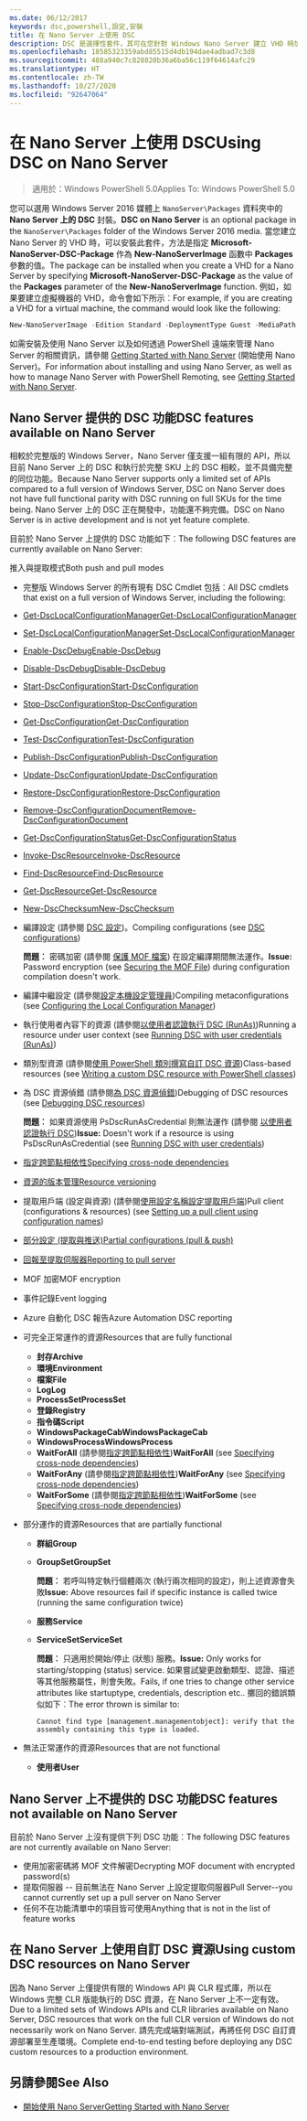 ```yaml
---
ms.date: 06/12/2017
keywords: dsc,powershell,設定,安裝
title: 在 Nano Server 上使用 DSC
description: DSC 是選擇性套件，其可在您針對 Windows Nano Server 建立 VHD 時加以安裝。
ms.openlocfilehash: 18585323359abd85515d4db194dae4adbad7c3d8
ms.sourcegitcommit: 488a940c7c828820b36a6ba56c119f64614afc29
ms.translationtype: HT
ms.contentlocale: zh-TW
ms.lasthandoff: 10/27/2020
ms.locfileid: "92647064"
---
```

# <a name="using-dsc-on-nano-server"></a><span data-ttu-id="06a60-104">在 Nano Server 上使用 DSC</span><span class="sxs-lookup"><span data-stu-id="06a60-104">Using DSC on Nano Server</span></span>

> <span data-ttu-id="06a60-105">適用於：Windows PowerShell 5.0</span><span class="sxs-lookup"><span data-stu-id="06a60-105">Applies To: Windows PowerShell 5.0</span></span>

<span data-ttu-id="06a60-106">您可以選用 Windows Server 2016 媒體上 `NanoServer\Packages` 資料夾中的 **Nano Server 上的 DSC** 封裝。</span><span class="sxs-lookup"><span data-stu-id="06a60-106">**DSC on Nano Server** is an optional package in the `NanoServer\Packages` folder of the Windows Server 2016 media.</span></span> <span data-ttu-id="06a60-107">當您建立 Nano Server 的 VHD 時，可以安裝此套件，方法是指定 **Microsoft-NanoServer-DSC-Package** 作為 **New-NanoServerImage** 函數中 **Packages** 參數的值。</span><span class="sxs-lookup"><span data-stu-id="06a60-107">The package can be installed when you create a VHD for a Nano Server by specifying **Microsoft-NanoServer-DSC-Package** as the value of the **Packages** parameter of the **New-NanoServerImage** function.</span></span> <span data-ttu-id="06a60-108">例如，如果要建立虛擬機器的 VHD，命令會如下所示︰</span><span class="sxs-lookup"><span data-stu-id="06a60-108">For example, if you are creating a VHD for a virtual machine, the command would look like the following:</span></span>

```powershell
New-NanoServerImage -Edition Standard -DeploymentType Guest -MediaPath f:\ -BasePath .\Base -TargetPath .\Nano1\Nano.vhd -ComputerName Nano1 -Packages Microsoft-NanoServer-DSC-Package
```

<span data-ttu-id="06a60-109">如需安裝及使用 Nano Server 以及如何透過 PowerShell 遠端來管理 Nano Server 的相關資訊，請參閱 [Getting Started with Nano Server](/windows-server/get-started/getting-started-with-nano-server) (開始使用 Nano Server)。</span><span class="sxs-lookup"><span data-stu-id="06a60-109">For information about installing and using Nano Server, as well as how to manage Nano Server with PowerShell Remoting, see [Getting Started with Nano Server](/windows-server/get-started/getting-started-with-nano-server).</span></span>

## <a name="dsc-features-available-on-nano-server"></a><span data-ttu-id="06a60-110">Nano Server 提供的 DSC 功能</span><span class="sxs-lookup"><span data-stu-id="06a60-110">DSC features available on Nano Server</span></span>

<span data-ttu-id="06a60-111">相較於完整版的 Windows Server，Nano Server 僅支援一組有限的 API，所以目前 Nano Server 上的 DSC 和執行於完整 SKU 上的 DSC 相較，並不具備完整的同位功能。</span><span class="sxs-lookup"><span data-stu-id="06a60-111">Because Nano Server supports only a limited set of APIs compared to a full version of Windows Server, DSC on Nano Server does not have full functional parity with DSC running on full SKUs for the time being.</span></span> <span data-ttu-id="06a60-112">Nano Server 上的 DSC 正在開發中，功能還不夠完備。</span><span class="sxs-lookup"><span data-stu-id="06a60-112">DSC on Nano Server is in active development and is not yet feature complete.</span></span>

<span data-ttu-id="06a60-113">目前於 Nano Server 上提供的 DSC 功能如下︰</span><span class="sxs-lookup"><span data-stu-id="06a60-113">The following DSC features are currently available on Nano Server:</span></span>

<span data-ttu-id="06a60-114">推入與提取模式</span><span class="sxs-lookup"><span data-stu-id="06a60-114">Both push and pull modes</span></span>

- <span data-ttu-id="06a60-115">完整版 Windows Server 的所有現有 DSC Cmdlet 包括︰</span><span class="sxs-lookup"><span data-stu-id="06a60-115">All DSC cmdlets that exist on a full version of Windows Server, including the following:</span></span>
- [<span data-ttu-id="06a60-116">Get-DscLocalConfigurationManager</span><span class="sxs-lookup"><span data-stu-id="06a60-116">Get-DscLocalConfigurationManager</span></span>](/powershell/module/PSDesiredStateConfiguration/Get-DscLocalConfigurationManager)
- [<span data-ttu-id="06a60-117">Set-DscLocalConfigurationManager</span><span class="sxs-lookup"><span data-stu-id="06a60-117">Set-DscLocalConfigurationManager</span></span>](/powershell/module/PSDesiredStateConfiguration/Set-DscLocalConfigurationManager)
- [<span data-ttu-id="06a60-118">Enable-DscDebug</span><span class="sxs-lookup"><span data-stu-id="06a60-118">Enable-DscDebug</span></span>](/powershell/module/PSDesiredStateConfiguration/Enable-DscDebug)
- [<span data-ttu-id="06a60-119">Disable-DscDebug</span><span class="sxs-lookup"><span data-stu-id="06a60-119">Disable-DscDebug</span></span>](/powershell/module/PSDesiredStateConfiguration/Disable-DscDebug)
- [<span data-ttu-id="06a60-120">Start-DscConfiguration</span><span class="sxs-lookup"><span data-stu-id="06a60-120">Start-DscConfiguration</span></span>](/powershell/module/psdesiredstateconfiguration/start-dscconfiguration)
- [<span data-ttu-id="06a60-121">Stop-DscConfiguration</span><span class="sxs-lookup"><span data-stu-id="06a60-121">Stop-DscConfiguration</span></span>](/powershell/module/PSDesiredStateConfiguration/Stop-DscConfiguration)
- [<span data-ttu-id="06a60-122">Get-DscConfiguration</span><span class="sxs-lookup"><span data-stu-id="06a60-122">Get-DscConfiguration</span></span>](/powershell/module/PSDesiredStateConfiguration/Get-DscConfiguration)
- [<span data-ttu-id="06a60-123">Test-DscConfiguration</span><span class="sxs-lookup"><span data-stu-id="06a60-123">Test-DscConfiguration</span></span>](/powershell/module/psdesiredstateconfiguration/Test-DSCConfiguration)
- [<span data-ttu-id="06a60-124">Publish-DscConfiguration</span><span class="sxs-lookup"><span data-stu-id="06a60-124">Publish-DscConfiguration</span></span>](/powershell/module/PSDesiredStateConfiguration/Publish-DscConfiguration)
- [<span data-ttu-id="06a60-125">Update-DscConfiguration</span><span class="sxs-lookup"><span data-stu-id="06a60-125">Update-DscConfiguration</span></span>](/powershell/module/PSDesiredStateConfiguration/Update-DscConfiguration)
- [<span data-ttu-id="06a60-126">Restore-DscConfiguration</span><span class="sxs-lookup"><span data-stu-id="06a60-126">Restore-DscConfiguration</span></span>](/powershell/module/PSDesiredStateConfiguration/Restore-DscConfiguration)
- [<span data-ttu-id="06a60-127">Remove-DscConfigurationDocument</span><span class="sxs-lookup"><span data-stu-id="06a60-127">Remove-DscConfigurationDocument</span></span>](/powershell/module/PSDesiredStateConfiguration/Remove-DscConfigurationDocument)
- [<span data-ttu-id="06a60-128">Get-DscConfigurationStatus</span><span class="sxs-lookup"><span data-stu-id="06a60-128">Get-DscConfigurationStatus</span></span>](/powershell/module/PSDesiredStateConfiguration/Get-DscConfigurationStatus)
- [<span data-ttu-id="06a60-129">Invoke-DscResource</span><span class="sxs-lookup"><span data-stu-id="06a60-129">Invoke-DscResource</span></span>](/powershell/module/PSDesiredStateConfiguration/Invoke-DscResource)
- [<span data-ttu-id="06a60-130">Find-DscResource</span><span class="sxs-lookup"><span data-stu-id="06a60-130">Find-DscResource</span></span>](/powershell/module/powershellget/find-dscresource)
- [<span data-ttu-id="06a60-131">Get-DscResource</span><span class="sxs-lookup"><span data-stu-id="06a60-131">Get-DscResource</span></span>](/powershell/module/PSDesiredStateConfiguration/Get-DscResource)
- [<span data-ttu-id="06a60-132">New-DscChecksum</span><span class="sxs-lookup"><span data-stu-id="06a60-132">New-DscChecksum</span></span>](/powershell/module/PSDesiredStateConfiguration/New-DSCCheckSum)

- <span data-ttu-id="06a60-133">編譯設定 (請參閱 [DSC 設定](../configurations/configurations.md))。</span><span class="sxs-lookup"><span data-stu-id="06a60-133">Compiling configurations (see [DSC configurations](../configurations/configurations.md))</span></span>

  <span data-ttu-id="06a60-134">**問題︰** 密碼加密 (請參閱 [保護 MOF 檔案](../pull-server/secureMOF.md)) 在設定編譯期間無法運作。</span><span class="sxs-lookup"><span data-stu-id="06a60-134">**Issue:** Password encryption (see [Securing the MOF File](../pull-server/secureMOF.md)) during configuration compilation doesn't work.</span></span>

- <span data-ttu-id="06a60-135">編譯中繼設定 (請參閱[設定本機設定管理員](../managing-nodes/metaConfig.md))</span><span class="sxs-lookup"><span data-stu-id="06a60-135">Compiling metaconfigurations (see [Configuring the Local Configuration Manager](../managing-nodes/metaConfig.md))</span></span>

- <span data-ttu-id="06a60-136">執行使用者內容下的資源 (請參閱[以使用者認證執行 DSC (RunAs)](../configurations/runAsUser.md))</span><span class="sxs-lookup"><span data-stu-id="06a60-136">Running a resource under user context (see [Running DSC with user credentials (RunAs)](../configurations/runAsUser.md))</span></span>

- <span data-ttu-id="06a60-137">類別型資源 (請參閱[使用 PowerShell 類別撰寫自訂 DSC 資源](/previous-versions//dn948461(v=technet.10)))</span><span class="sxs-lookup"><span data-stu-id="06a60-137">Class-based resources (see [Writing a custom DSC resource with PowerShell classes](/previous-versions//dn948461(v=technet.10)))</span></span>

- <span data-ttu-id="06a60-138">為 DSC 資源偵錯 (請參閱[為 DSC 資源偵錯](../troubleshooting/debugResource.md))</span><span class="sxs-lookup"><span data-stu-id="06a60-138">Debugging of DSC resources (see [Debugging DSC resources](../troubleshooting/debugResource.md))</span></span>

  <span data-ttu-id="06a60-139">**問題︰** 如果資源使用 PsDscRunAsCredential 則無法運作 (請參閱 [以使用者認證執行 DSC](../configurations/runAsUser.md))</span><span class="sxs-lookup"><span data-stu-id="06a60-139">**Issue:** Doesn't work if a resource is using PsDscRunAsCredential (see [Running DSC with user credentials](../configurations/runAsUser.md))</span></span>

- [<span data-ttu-id="06a60-140">指定跨節點相依性</span><span class="sxs-lookup"><span data-stu-id="06a60-140">Specifying cross-node dependencies</span></span>](../configurations/crossNodeDependencies.md)

- [<span data-ttu-id="06a60-141">資源的版本管理</span><span class="sxs-lookup"><span data-stu-id="06a60-141">Resource versioning</span></span>](../configurations/sxsResource.md)

- <span data-ttu-id="06a60-142">提取用戶端 (設定與資源) (請參閱[使用設定名稱設定提取用戶端](../pull-server/pullClientConfigNames.md))</span><span class="sxs-lookup"><span data-stu-id="06a60-142">Pull client (configurations & resources) (see [Setting up a pull client using configuration names](../pull-server/pullClientConfigNames.md))</span></span>

- [<span data-ttu-id="06a60-143">部分設定 (提取與推送)</span><span class="sxs-lookup"><span data-stu-id="06a60-143">Partial configurations (pull & push)</span></span>](../pull-server/partialConfigs.md)

- [<span data-ttu-id="06a60-144">回報至提取伺服器</span><span class="sxs-lookup"><span data-stu-id="06a60-144">Reporting to pull server</span></span>](../pull-server/reportServer.md)

- <span data-ttu-id="06a60-145">MOF 加密</span><span class="sxs-lookup"><span data-stu-id="06a60-145">MOF encryption</span></span>

- <span data-ttu-id="06a60-146">事件記錄</span><span class="sxs-lookup"><span data-stu-id="06a60-146">Event logging</span></span>

- <span data-ttu-id="06a60-147">Azure 自動化 DSC 報告</span><span class="sxs-lookup"><span data-stu-id="06a60-147">Azure Automation DSC reporting</span></span>

- <span data-ttu-id="06a60-148">可完全正常運作的資源</span><span class="sxs-lookup"><span data-stu-id="06a60-148">Resources that are fully functional</span></span>

  - <span data-ttu-id="06a60-149">**封存**</span><span class="sxs-lookup"><span data-stu-id="06a60-149">**Archive**</span></span>
  - <span data-ttu-id="06a60-150">**環境**</span><span class="sxs-lookup"><span data-stu-id="06a60-150">**Environment**</span></span>
  - <span data-ttu-id="06a60-151">**檔案**</span><span class="sxs-lookup"><span data-stu-id="06a60-151">**File**</span></span>
  - <span data-ttu-id="06a60-152">**Log**</span><span class="sxs-lookup"><span data-stu-id="06a60-152">**Log**</span></span>
  - <span data-ttu-id="06a60-153">**ProcessSet**</span><span class="sxs-lookup"><span data-stu-id="06a60-153">**ProcessSet**</span></span>
  - <span data-ttu-id="06a60-154">**登錄**</span><span class="sxs-lookup"><span data-stu-id="06a60-154">**Registry**</span></span>
  - <span data-ttu-id="06a60-155">**指令碼**</span><span class="sxs-lookup"><span data-stu-id="06a60-155">**Script**</span></span>
  - <span data-ttu-id="06a60-156">**WindowsPackageCab**</span><span class="sxs-lookup"><span data-stu-id="06a60-156">**WindowsPackageCab**</span></span>
  - <span data-ttu-id="06a60-157">**WindowsProcess**</span><span class="sxs-lookup"><span data-stu-id="06a60-157">**WindowsProcess**</span></span>
  - <span data-ttu-id="06a60-158">**WaitForAll** (請參閱[指定跨節點相依性](../configurations/crossNodeDependencies.md))</span><span class="sxs-lookup"><span data-stu-id="06a60-158">**WaitForAll** (see [Specifying cross-node dependencies](../configurations/crossNodeDependencies.md))</span></span>
  - <span data-ttu-id="06a60-159">**WaitForAny** (請參閱[指定跨節點相依性](../configurations/crossNodeDependencies.md))</span><span class="sxs-lookup"><span data-stu-id="06a60-159">**WaitForAny** (see [Specifying cross-node dependencies](../configurations/crossNodeDependencies.md))</span></span>
  - <span data-ttu-id="06a60-160">**WaitForSome** (請參閱[指定跨節點相依性](../configurations/crossNodeDependencies.md))</span><span class="sxs-lookup"><span data-stu-id="06a60-160">**WaitForSome** (see [Specifying cross-node dependencies](../configurations/crossNodeDependencies.md))</span></span>

- <span data-ttu-id="06a60-161">部分運作的資源</span><span class="sxs-lookup"><span data-stu-id="06a60-161">Resources that are partially functional</span></span>

  - <span data-ttu-id="06a60-162">**群組**</span><span class="sxs-lookup"><span data-stu-id="06a60-162">**Group**</span></span>
  - <span data-ttu-id="06a60-163">**GroupSet**</span><span class="sxs-lookup"><span data-stu-id="06a60-163">**GroupSet**</span></span>

    <span data-ttu-id="06a60-164">**問題︰** 若呼叫特定執行個體兩次 (執行兩次相同的設定)，則上述資源會失敗</span><span class="sxs-lookup"><span data-stu-id="06a60-164">**Issue:** Above resources fail if specific instance is called twice (running the same configuration twice)</span></span>

  - <span data-ttu-id="06a60-165">**服務**</span><span class="sxs-lookup"><span data-stu-id="06a60-165">**Service**</span></span>
  - <span data-ttu-id="06a60-166">**ServiceSet**</span><span class="sxs-lookup"><span data-stu-id="06a60-166">**ServiceSet**</span></span>

    <span data-ttu-id="06a60-167">**問題︰** 只適用於開始/停止 (狀態) 服務。</span><span class="sxs-lookup"><span data-stu-id="06a60-167">**Issue:** Only works for starting/stopping (status) service.</span></span> <span data-ttu-id="06a60-168">如果嘗試變更啟動類型、認證、描述等其他服務屬性，則會失敗。</span><span class="sxs-lookup"><span data-stu-id="06a60-168">Fails, if one tries to change other service attributes like startuptype, credentials, description etc..</span></span> <span data-ttu-id="06a60-169">擲回的錯誤類似如下︰</span><span class="sxs-lookup"><span data-stu-id="06a60-169">The error thrown is similar to:</span></span>

    ```
    Cannot find type [management.managementobject]: verify that the assembly containing this type is loaded.
    ```

- <span data-ttu-id="06a60-170">無法正常運作的資源</span><span class="sxs-lookup"><span data-stu-id="06a60-170">Resources that are not functional</span></span>

  - <span data-ttu-id="06a60-171">**使用者**</span><span class="sxs-lookup"><span data-stu-id="06a60-171">**User**</span></span>

## <a name="dsc-features-not-available-on-nano-server"></a><span data-ttu-id="06a60-172">Nano Server 上不提供的 DSC 功能</span><span class="sxs-lookup"><span data-stu-id="06a60-172">DSC features not available on Nano Server</span></span>

<span data-ttu-id="06a60-173">目前於 Nano Server 上沒有提供下列 DSC 功能︰</span><span class="sxs-lookup"><span data-stu-id="06a60-173">The following DSC features are not currently available on Nano Server:</span></span>

- <span data-ttu-id="06a60-174">使用加密密碼將 MOF 文件解密</span><span class="sxs-lookup"><span data-stu-id="06a60-174">Decrypting MOF document with encrypted password(s)</span></span>
- <span data-ttu-id="06a60-175">提取伺服器 -- 目前無法在 Nano Server 上設定提取伺服器</span><span class="sxs-lookup"><span data-stu-id="06a60-175">Pull Server--you cannot currently set up a pull server on Nano Server</span></span>
- <span data-ttu-id="06a60-176">任何不在功能清單中的項目皆可使用</span><span class="sxs-lookup"><span data-stu-id="06a60-176">Anything that is not in the list of feature works</span></span>

## <a name="using-custom-dsc-resources-on-nano-server"></a><span data-ttu-id="06a60-177">在 Nano Server 上使用自訂 DSC 資源</span><span class="sxs-lookup"><span data-stu-id="06a60-177">Using custom DSC resources on Nano Server</span></span>

<span data-ttu-id="06a60-178">因為 Nano Server 上僅提供有限的 Windows API 與 CLR 程式庫，所以在 Windows 完整 CLR 版能執行的 DSC 資源，在 Nano Server 上不一定有效。</span><span class="sxs-lookup"><span data-stu-id="06a60-178">Due to a limited sets of Windows APIs and CLR libraries available on Nano Server, DSC resources that work on the full CLR version of Windows do not necessarily work on Nano Server.</span></span>
<span data-ttu-id="06a60-179">請先完成端對端測試，再將任何 DSC 自訂資源部署至生產環境。</span><span class="sxs-lookup"><span data-stu-id="06a60-179">Complete end-to-end testing before deploying any DSC custom resources to a production environment.</span></span>

## <a name="see-also"></a><span data-ttu-id="06a60-180">另請參閱</span><span class="sxs-lookup"><span data-stu-id="06a60-180">See Also</span></span>

- [<span data-ttu-id="06a60-181">開始使用 Nano Server</span><span class="sxs-lookup"><span data-stu-id="06a60-181">Getting Started with Nano Server</span></span>](/windows-server/get-started/getting-started-with-nano-server)
